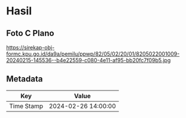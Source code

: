 # Hasil

## Foto C Plano

https://sirekap-obj-formc.kpu.go.id/da9a/pemilu/ppwp/82/05/02/20/01/8205022001009-20240215-145536--b4e22559-c080-4e11-af95-bb20fc7f09b5.jpg


## Metadata

| Key        | Value               |
| ---------- | ------------------- |
| Time Stamp | 2024-02-26 14:00:00 |



